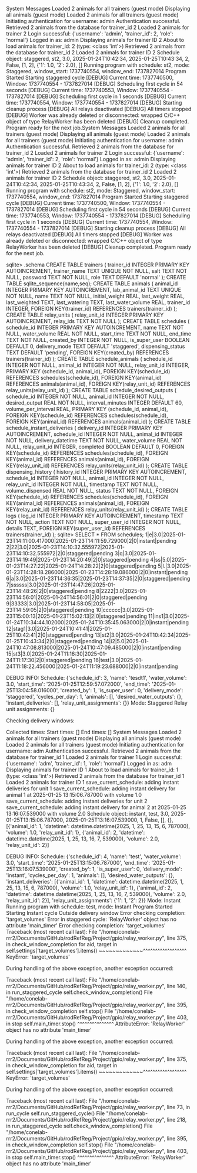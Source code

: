 System Messages
Loaded 2 animals for all trainers (guest mode)
Displaying all animals (guest mode)
Loaded 2 animals for all trainers (guest mode)
Initiating authentication for username: admin
Authentication successful.
Retrieved 2 animals from the database for trainer_id 2
Loaded 2 animals for trainer 2
Login successful: {'username': 'admin', 'trainer_id': 2, 'role': 'normal'}
Logged in as: admin
Displaying animals for trainer ID 2
About to load animals for trainer_id: 2 (type: <class 'int'>)
Retrieved 2 animals from the database for trainer_id 2
Loaded 2 animals for trainer ID 2
Schedule object: staggered, st2, 3.0, 2025-01-24T10:42:34, 2025-01-25T10:43:34, 2, False, [1, 2], {'1': 1.0, '2': 2.0}, []
Running program with schedule: st2, mode: Staggered, window_start: 1737740554, window_end: 1737827014
Program Started
Starting staggered cycle
[DEBUG] Current time: 1737740500, Window: 1737740554 - 1737827014
[DEBUG] Scheduling first cycle in 54 seconds
[DEBUG] Current time: 1737740553, Window: 1737740554 - 1737827014
[DEBUG] Scheduling first cycle in 1 seconds
[DEBUG] Current time: 1737740554, Window: 1737740554 - 1737827014
[DEBUG] Starting cleanup process
[DEBUG] All relays deactivated
[DEBUG] All timers stopped
[DEBUG] Worker was already deleted or disconnected: wrapped C/C++ object of type RelayWorker has been deleted
[DEBUG] Cleanup completed. Program ready for the next job.System Messages
Loaded 2 animals for all trainers (guest mode)
Displaying all animals (guest mode)
Loaded 2 animals for all trainers (guest mode)
Initiating authentication for username: admin
Authentication successful.
Retrieved 2 animals from the database for trainer_id 2
Loaded 2 animals for trainer 2
Login successful: {'username': 'admin', 'trainer_id': 2, 'role': 'normal'}
Logged in as: admin
Displaying animals for trainer ID 2
About to load animals for trainer_id: 2 (type: <class 'int'>)
Retrieved 2 animals from the database for trainer_id 2
Loaded 2 animals for trainer ID 2
Schedule object: staggered, st2, 3.0, 2025-01-24T10:42:34, 2025-01-25T10:43:34, 2, False, [1, 2], {'1': 1.0, '2': 2.0}, []
Running program with schedule: st2, mode: Staggered, window_start: 1737740554, window_end: 1737827014
Program Started
Starting staggered cycle
[DEBUG] Current time: 1737740500, Window: 1737740554 - 1737827014
[DEBUG] Scheduling first cycle in 54 seconds
[DEBUG] Current time: 1737740553, Window: 1737740554 - 1737827014
[DEBUG] Scheduling first cycle in 1 seconds
[DEBUG] Current time: 1737740554, Window: 1737740554 - 1737827014
[DEBUG] Starting cleanup process
[DEBUG] All relays deactivated
[DEBUG] All timers stopped
[DEBUG] Worker was already deleted or disconnected: wrapped C/C++ object of type RelayWorker has been deleted
[DEBUG] Cleanup completed. Program ready for the next job.



sqlite> .schema
CREATE TABLE trainers (
                        trainer_id INTEGER PRIMARY KEY AUTOINCREMENT,
                        trainer_name TEXT UNIQUE NOT NULL,
                        salt TEXT NOT NULL,
                        password TEXT NOT NULL,
                        role TEXT DEFAULT 'normal'
                    );
CREATE TABLE sqlite_sequence(name,seq);
CREATE TABLE animals (
                        animal_id INTEGER PRIMARY KEY AUTOINCREMENT,
                        lab_animal_id TEXT UNIQUE NOT NULL,
                        name TEXT NOT NULL,
                        initial_weight REAL,
                        last_weight REAL,
                        last_weighted TEXT,
                        last_watering TEXT,
                        last_water_volume REAL,
                        trainer_id INTEGER,
                        FOREIGN KEY(trainer_id) REFERENCES trainers(trainer_id)
                    );
CREATE TABLE relay_units (
                        relay_unit_id INTEGER PRIMARY KEY AUTOINCREMENT,
                        relay_ids TEXT NOT NULL
                    );
CREATE TABLE schedules (
                        schedule_id INTEGER PRIMARY KEY AUTOINCREMENT,
                        name TEXT NOT NULL,
                        water_volume REAL NOT NULL,
                        start_time TEXT NOT NULL,
                        end_time TEXT NOT NULL,
                        created_by INTEGER NOT NULL,
                        is_super_user BOOLEAN DEFAULT 0,
                        delivery_mode TEXT DEFAULT 'staggered',
                        dispensing_status TEXT DEFAULT 'pending',
                        FOREIGN KEY(created_by) REFERENCES trainers(trainer_id)
                    );
CREATE TABLE schedule_animals (
                        schedule_id INTEGER NOT NULL,
                        animal_id INTEGER NOT NULL,
                        relay_unit_id INTEGER,
                        PRIMARY KEY (schedule_id, animal_id),
                        FOREIGN KEY(schedule_id) REFERENCES schedules(schedule_id),
                        FOREIGN KEY(animal_id) REFERENCES animals(animal_id),
                        FOREIGN KEY(relay_unit_id) REFERENCES relay_units(relay_unit_id)
                    );
CREATE TABLE schedule_desired_outputs (
                        schedule_id INTEGER NOT NULL,
                        animal_id INTEGER NOT NULL,
                        desired_output REAL NOT NULL,
                        interval_minutes INTEGER DEFAULT 60,
                        volume_per_interval REAL,
                        PRIMARY KEY (schedule_id, animal_id),
                        FOREIGN KEY(schedule_id) REFERENCES schedules(schedule_id),
                        FOREIGN KEY(animal_id) REFERENCES animals(animal_id)
                    );
CREATE TABLE schedule_instant_deliveries (
                        delivery_id INTEGER PRIMARY KEY AUTOINCREMENT,
                        schedule_id INTEGER NOT NULL,
                        animal_id INTEGER NOT NULL,
                        delivery_datetime TEXT NOT NULL,
                        water_volume REAL NOT NULL,
                        relay_unit_id INTEGER,
                        completed BOOLEAN DEFAULT 0,
                        FOREIGN KEY(schedule_id) REFERENCES schedules(schedule_id),
                        FOREIGN KEY(animal_id) REFERENCES animals(animal_id),
                        FOREIGN KEY(relay_unit_id) REFERENCES relay_units(relay_unit_id)
                    );
CREATE TABLE dispensing_history (
                        history_id INTEGER PRIMARY KEY AUTOINCREMENT,
                        schedule_id INTEGER NOT NULL,
                        animal_id INTEGER NOT NULL,
                        relay_unit_id INTEGER NOT NULL,
                        timestamp TEXT NOT NULL,
                        volume_dispensed REAL NOT NULL,
                        status TEXT NOT NULL,
                        FOREIGN KEY(schedule_id) REFERENCES schedules(schedule_id),
                        FOREIGN KEY(animal_id) REFERENCES animals(animal_id),
                        FOREIGN KEY(relay_unit_id) REFERENCES relay_units(relay_unit_id)
                    );
CREATE TABLE logs (
                        log_id INTEGER PRIMARY KEY AUTOINCREMENT,
                        timestamp TEXT NOT NULL,
                        action TEXT NOT NULL,
                        super_user_id INTEGER NOT NULL,
                        details TEXT,
                        FOREIGN KEY(super_user_id) REFERENCES trainers(trainer_id)
                    );
sqlite> SELECT * FROM schedules;
1|e|3.0|2025-01-23T14:11:00.417000|2025-01-23T14:11:59.729000|2|0|instant|pending
2|22|3.0|2025-01-23T14:10:32.555972|2025-01-23T14:10:32.555972|2|0|staggered|pending
3|q|3.0|2025-01-23T14:19:49|2025-01-23T14:20:49|2|0|staggered|pending
4|ss|5.0|2025-01-23T14:27:22|2025-01-24T14:28:22|2|0|staggered|pending
5|l.|3.0|2025-01-23T14:28:18.286000|2025-01-23T14:28:19.086000|2|0|instant|pending
6|a|3.0|2025-01-23T14:36:35|2025-01-23T14:37:35|2|0|staggered|pending
7|ssssss|3.0|2025-01-23T14:47:26|2025-01-23T14:48:26|2|0|staggered|pending
8|2222|3.0|2025-01-23T14:56:01|2025-01-24T14:56:01|2|0|staggered|pending
9|33333|3.0|2025-01-23T14:58:05|2025-01-23T14:59:05|2|0|staggered|pending
10|cccccc|3.0|2025-01-23T15:00:13|2025-01-23T15:02:13|2|0|staggered|pending
11|ins1|3.0|2025-01-24T10:34:44.102000|2025-01-24T10:35:45.063000|2|0|instant|pending
12|stag1|3.0|2025-01-24T10:41:41|2025-01-25T10:42:41|2|0|staggered|pending
13|st2|3.0|2025-01-24T10:42:34|2025-01-25T10:43:34|2|0|staggered|pending
14|i2|5.0|2025-01-24T10:47:08.813000|2025-01-24T10:47:09.485000|2|0|instant|pending
15|st3|3.0|2025-01-24T11:16:30|2025-01-24T11:17:30|2|0|staggered|pending
16|test|3.0|2025-01-24T11:18:22.456000|2025-01-24T11:19:23.688000|2|0|instant|pending

DEBUG INFO:
Schedule: {'schedule_id': 3, 'name': 'tesdt1', 'water_volume': 3.0, 'start_time': '2025-01-25T12:59:57.072000', 'end_time': '2025-01-25T13:04:58.016000', 'created_by': 1, 'is_super_user': 0, 'delivery_mode': 'staggered', 'cycles_per_day': 1, 'animals': [], 'desired_water_outputs': {}, 'instant_deliveries': [], 'relay_unit_assignments': {}}
Mode: Staggered
Relay unit assignments: {}

Checking delivery windows:

Collected times:
Start times: []
End times: []
System Messages
Loaded 2 animals for all trainers (guest mode)
Displaying all animals (guest mode)
Loaded 2 animals for all trainers (guest mode)
Initiating authentication for username: adm
Authentication successful.
Retrieved 2 animals from the database for trainer_id 1
Loaded 2 animals for trainer 1
Login successful: {'username': 'adm', 'trainer_id': 1, 'role': 'normal'}
Logged in as: adm
Displaying animals for trainer ID 1
About to load animals for trainer_id: 1 (type: <class 'int'>)
Retrieved 2 animals from the database for trainer_id 1
Loaded 2 animals for trainer ID 1
save_current_schedule: adding instant deliveries for unit 1
save_current_schedule: adding instant delivery for animal 1 at 2025-01-25 13:15:06.787000 with volume 1.0
save_current_schedule: adding instant deliveries for unit 2
save_current_schedule: adding instant delivery for animal 2 at 2025-01-25 13:16:07.539000 with volume 2.0
Schedule object: instant, test, 3.0, 2025-01-25T13:15:06.787000, 2025-01-25T13:16:07.539000, 1, False, [], {}, [{'animal_id': 1, 'datetime': datetime.datetime(2025, 1, 25, 13, 15, 6, 787000), 'volume': 1.0, 'relay_unit_id': 1}, {'animal_id': 2, 'datetime': datetime.datetime(2025, 1, 25, 13, 16, 7, 539000), 'volume': 2.0, 'relay_unit_id': 2}]

DEBUG INFO:
Schedule: {'schedule_id': 4, 'name': 'test', 'water_volume': 3.0, 'start_time': '2025-01-25T13:15:06.787000', 'end_time': '2025-01-25T13:16:07.539000', 'created_by': 1, 'is_super_user': 0, 'delivery_mode': 'instant', 'cycles_per_day': 1, 'animals': [], 'desired_water_outputs': {}, 'instant_deliveries': [{'animal_id': 1, 'datetime': datetime.datetime(2025, 1, 25, 13, 15, 6, 787000), 'volume': 1.0, 'relay_unit_id': 1}, {'animal_id': 2, 'datetime': datetime.datetime(2025, 1, 25, 13, 16, 7, 539000), 'volume': 2.0, 'relay_unit_id': 2}], 'relay_unit_assignments': {'1': 1, '2': 2}}
Mode: Instant
Running program with schedule: test, mode: Instant
Program Started
Starting Instant cycle
Outside delivery window
Error checking completion: 'target_volumes'
Error in staggered cycle: 'RelayWorker' object has no attribute 'main_timer'
Error checking completion: 'target_volumes'
Traceback (most recent call last):
  File "/home/conelab-rrr2/Documents/GitHub/rodRefReg/Project/gpio/relay_worker.py", line 375, in check_window_completion
    for aid, target in self.settings['target_volumes'].items()
                       ~~~~~~~~~~~~~^^^^^^^^^^^^^^^^^^
KeyError: 'target_volumes'

During handling of the above exception, another exception occurred:

Traceback (most recent call last):
  File "/home/conelab-rrr2/Documents/GitHub/rodRefReg/Project/gpio/relay_worker.py", line 140, in run_staggered_cycle
    self.check_window_completion()
  File "/home/conelab-rrr2/Documents/GitHub/rodRefReg/Project/gpio/relay_worker.py", line 395, in check_window_completion
    self.stop()
  File "/home/conelab-rrr2/Documents/GitHub/rodRefReg/Project/gpio/relay_worker.py", line 403, in stop
    self.main_timer.stop()
    ^^^^^^^^^^^^^^^
AttributeError: 'RelayWorker' object has no attribute 'main_timer'

During handling of the above exception, another exception occurred:

Traceback (most recent call last):
  File "/home/conelab-rrr2/Documents/GitHub/rodRefReg/Project/gpio/relay_worker.py", line 375, in check_window_completion
    for aid, target in self.settings['target_volumes'].items()
                       ~~~~~~~~~~~~~^^^^^^^^^^^^^^^^^^
KeyError: 'target_volumes'

During handling of the above exception, another exception occurred:

Traceback (most recent call last):
  File "/home/conelab-rrr2/Documents/GitHub/rodRefReg/Project/gpio/relay_worker.py", line 73, in run_cycle
    self.run_staggered_cycle()
  File "/home/conelab-rrr2/Documents/GitHub/rodRefReg/Project/gpio/relay_worker.py", line 218, in run_staggered_cycle
    self.check_window_completion()
  File "/home/conelab-rrr2/Documents/GitHub/rodRefReg/Project/gpio/relay_worker.py", line 395, in check_window_completion
    self.stop()
  File "/home/conelab-rrr2/Documents/GitHub/rodRefReg/Project/gpio/relay_worker.py", line 403, in stop
    self.main_timer.stop()
    ^^^^^^^^^^^^^^^
AttributeError: 'RelayWorker' object has no attribute 'main_timer'
